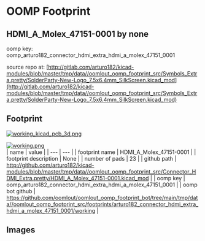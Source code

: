 # OOMP Footprint  
## HDMI_A_Molex_47151-0001  by none  
  
oomp key: oomp_arturo182_connector_hdmi_extra_hdmi_a_molex_47151_0001  
  
source repo at: [http://gitlab.com/arturo182/kicad-modules/blob/master/tmp/data//oomlout_oomp_footprint_src/Symbols_Extra.pretty/SolderParty-New-Logo_7.5x6.4mm_SilkScreen.kicad_mod](http://gitlab.com/arturo182/kicad-modules/blob/master/tmp/data//oomlout_oomp_footprint_src/Symbols_Extra.pretty/SolderParty-New-Logo_7.5x6.4mm_SilkScreen.kicad_mod)  
## Footprint  
  
[![working_kicad_pcb_3d.png](working_kicad_pcb_3d_600.png)](working_kicad_pcb_3d.png)  
  
[![working.png](working_600.png)](working.png)  
| name | value | 
| --- | --- | 
| footprint name | HDMI_A_Molex_47151-0001 | 
| footprint description | None | 
| number of pads | 23 | 
| github path | http://github.com/arturo182/kicad-modules/blob/master/tmp/data//oomlout_oomp_footprint_src/Connector_HDMI_Extra.pretty/HDMI_A_Molex_47151-0001.kicad_mod | 
| oomp key | oomp_arturo182_connector_hdmi_extra_hdmi_a_molex_47151_0001 | 
| oomp bot github | https://github.com/oomlout/oomlout_oomp_footprint_bot/tree/main/tmp/data//oomlout_oomp_footprint_src/footprints/arturo182_connector_hdmi_extra_hdmi_a_molex_47151_0001/working | 
## Images  
